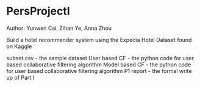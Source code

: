 # PersProjectI
Author: Yunwen Cai, Zihan Ye, Anna Zhou

Build a hotel recommender system using the Expedia Hotel Dataset found on Kaggle

subset.csv - the sample dataset
User based CF - the python code for user based collaborative filtering algorithm
Model based CF - the python code for user based collaborative filtering algorithm
P1 report - the formal write up of Part I
